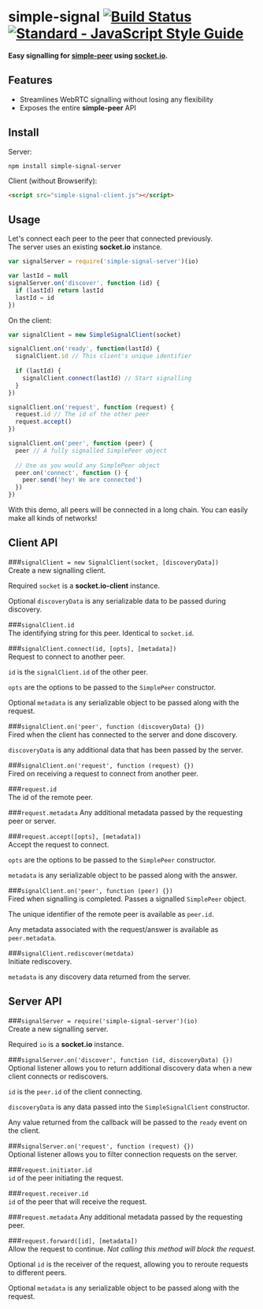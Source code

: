 # simple-signal [![Build Status](https://travis-ci.org/RationalCoding/simple-signal.svg?branch=master)](https://travis-ci.org/RationalCoding/simple-signal) [![Standard - JavaScript Style Guide](https://img.shields.io/badge/code%20style-standard-brightgreen.svg)](http://standardjs.com/)
**Easy signalling for [simple-peer](https://github.com/feross/simple-peer) using [socket.io](https://github.com/socketio/socket.io).**

## Features
- Streamlines WebRTC signalling without losing any flexibility
- Exposes the entire **simple-peer** API

## Install
Server:
```
npm install simple-signal-server
```

Client (without Browserify):
```html
<script src="simple-signal-client.js"></script>
```

## Usage
Let's connect each peer to the peer that connected previously.    
The server uses an existing **socket.io** instance.
```javascript
var signalServer = require('simple-signal-server')(io)  

var lastId = null
signalServer.on('discover', function (id) {
  if (lastId) return lastId
  lastId = id
})
```
On the client:
```javascript
var signalClient = new SimpleSignalClient(socket)

signalClient.on('ready', function(lastId) {
  signalClient.id // This client's unique identifier
  
  if (lastId) {
    signalClient.connect(lastId) // Start signalling
  }
})

signalClient.on('request', function (request) {
  request.id // The id of the other peer
  request.accept()
})

signalClient.on('peer', function (peer) {
  peer // A fully signalled SimplePeer object
  
  // Use as you would any SimplePeer object
  peer.on('connect', function () {
    peer.send('hey! We are connected')
  })
})
```
With this demo, all peers will be connected in a long chain. You can easily make all kinds of networks!  

## Client API
###`signalClient = new SignalClient(socket, [discoveryData])`  
Create a new signalling client.  

Required `socket` is a **socket.io-client** instance.

Optional `discoveryData` is any serializable data to be passed during discovery.

###`signalClient.id`  
The identifying string for this peer. Identical to `socket.id`.  

###`signalClient.connect(id, [opts], [metadata])`  
Request to connect to another peer.  

`id` is the `signalClient.id` of the other peer.  

`opts` are the options to be passed to the `SimplePeer` constructor.  

Optional `metadata` is any serializable object to be passed along with the request.

###`signalClient.on('peer', function (discoveryData) {})`  
Fired when the client has connected to the server and done discovery.

`discoveryData` is any additional data that has been passed by the server.

###`signalClient.on('request', function (request) {})`  
Fired on receiving a request to connect from another peer. 

###`request.id`  
The id of the remote peer.  

###`request.metadata`
Any additional metadata passed by the requesting peer or server.

###`request.accept([opts], [metadata])`  
Accept the request to connect.  

`opts` are the options to be passed to the `SimplePeer` constructor.  

`metadata` is any serializable object to be passed along with the answer.

###`signalClient.on('peer', function (peer) {})`  
Fired when signalling is completed. Passes a signalled `SimplePeer` object.  

The unique identifier of the remote peer is available as `peer.id`.  

Any metadata associated with the request/answer is available as `peer.metadata`.

###`signalClient.rediscover(metdata)`  
Initiate rediscovery.

`metadata` is any discovery data returned from the server.  

## Server API
###`signalServer = require('simple-signal-server')(io)`  
Create a new signalling server.  

Required `io` is a **socket.io** instance.

###`signalServer.on('discover', function (id, discoveryData) {})`  
Optional listener allows you to return additional discovery data when a new client connects or rediscovers.

`id` is the `peer.id` of the client connecting.

`discoveryData` is any data passed into the `SimpleSignalClient` constructor.

Any value returned from the callback will be passed to the `ready` event on the client.

###`signalServer.on('request', function (request) {})`  
Optional listener allows you to filter connection requests on the server.  

###`request.initiator.id`  
`id` of the peer initiating the request.

###`request.receiver.id`  
`id` of the peer that will receive the request.

###`request.metadata`
Any additional metadata passed by the requesting peer.

###`request.forward([id], [metadata])`  
Allow the request to continue. *Not calling this method will block the request.*  

Optional `id` is the receiver of the request, allowing you to reroute requests to different peers. 

Optional `metadata` is any serializable object to be passed along with the request.
